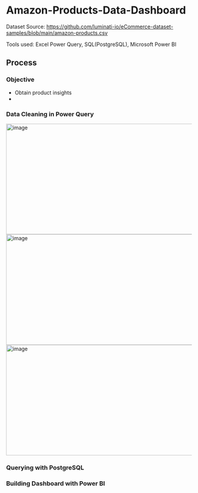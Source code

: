 # Amazon-Products-Data-Dashboard
Dataset Source: https://github.com/luminati-io/eCommerce-dataset-samples/blob/main/amazon-products.csv

Tools used: Excel Power Query, SQL(PostgreSQL), Microsoft Power BI 

## Process

### Objective 
- Obtain product insights
- 

### Data Cleaning in Power Query
<img width="800" height="300" alt="image" src="https://github.com/user-attachments/assets/97761f4a-bb2b-491b-9113-cb0dea087154" />



<img width="800" height="300" alt="image" src="https://github.com/user-attachments/assets/f24bc662-ab7d-4b18-a9f3-6fe4a40690b7" />




<img width="800" height="300" alt="image" src="https://github.com/user-attachments/assets/bc76b1ae-204f-4548-b7e8-da3c2dd41a10" />


### Querying with PostgreSQL

### Building Dashboard with Power BI
